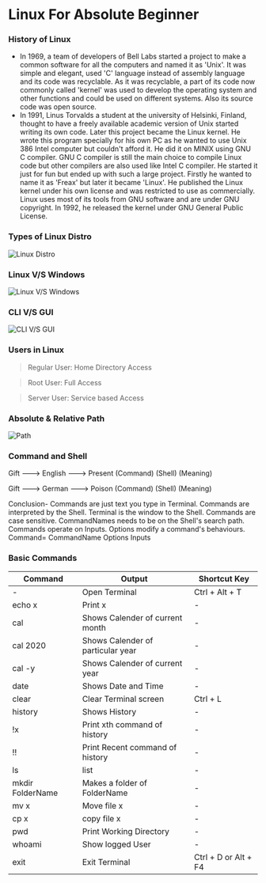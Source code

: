 # Linux For Absolute Beginner

### History of Linux
+ In 1969, a team of developers of Bell Labs started a project to make a common software for all the computers and named it as 'Unix'. It was simple and elegant, used 'C' language instead of assembly language and its code was recyclable. As it was recyclable, a part of its code now commonly called 'kernel' was used to develop the operating system and other functions and could be used on different systems. Also its source code was open source.
+ In 1991, Linus Torvalds a student at the university of Helsinki, Finland, thought to have a freely available academic version of Unix started writing its own code. Later this project became the Linux kernel. He wrote this program specially for his own PC as he wanted to use Unix 386 Intel computer but couldn't afford it. He did it on MINIX using GNU C compiler. GNU C compiler is still the main choice to compile Linux code but other compilers are also used like Intel C compiler. He started it just for fun but ended up with such a large project. Firstly he wanted to name it as 'Freax' but later it became 'Linux'. He published the Linux kernel under his own license and was restricted to use as commercially. Linux uses most of its tools from GNU software and are under GNU copyright. In 1992, he released the kernel under GNU General Public License.

### Types of Linux Distro

![Linux Distro](https://tellmeinsimpleterms.files.wordpress.com/2013/07/linux-tree.png)

### Linux V/S Windows

![Linux V/S Windows](https://cdn.educba.com/academy/wp-content/uploads/2018/08/Linux-vs-Windows-Server-1.jpg)

### CLI V/S GUI

![CLI V/S GUI](https://pediaa.com/wp-content/uploads/2018/07/Difference-Between-GUI-and-CLI-Comparison-Summary.jpg)

### Users in Linux

> Regular User: Home Directory Access

> Root User: Full Access
 
> Server User: Service based Access

### Absolute & Relative Path

![Path](https://1.bp.blogspot.com/-UQ7-sWd_J4w/WmhKIFx7_fI/AAAAAAAAHIE/tixi5SsyI5YzoJygq_JQKL50axe2cAcrQCLcBGAs/s1600/Untitled.png)

### Command and Shell

Gift         ---> English          ---> Present
(Command)	  (Shell)		(Meaning)

Gift         ---> German           ---> Poison
(Command)	  (Shell)		(Meaning)


Conclusion-
Commands are just text you type in Terminal.
Commands are interpreted by the Shell.
Terminal is the window to the Shell.
Commands are case sensitive.
CommandNames needs to be on the Shell's search path.
Commands operate on Inputs.
Options modify a command's behaviours.
Command= CommandName Options Inputs

### Basic Commands
|Command|Output|Shortcut Key|
|-------|------|------------|
|-|Open Terminal|Ctrl + Alt + T|
|echo x|Print x|-|
|cal|Shows Calender of current month|-|
|cal 2020|Shows Calender of particular year|-|
|cal -y|Shows Calender of current year|-|
|date|Shows Date and Time|-|
|clear|Clear Terminal screen|Ctrl + L|
|history|Shows History|-|
|!x |Print xth command of history|-|
|!!|Print Recent command of history|-|
|ls|list|-|
|mkdir FolderName|Makes a folder of FolderName|-|
|mv x|Move file x|-|
|cp x|copy file x|-|
|pwd|Print Working Directory|-|
|whoami|Show logged User|-|
|exit|Exit Terminal|Ctrl + D or Alt + F4|\
